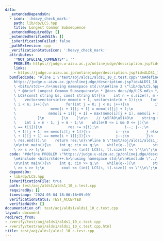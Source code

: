```yaml
---
data:
  _extendedDependsOn:
  - icon: ':heavy_check_mark:'
    path: lib/dp/LCS.hpp
    title: Longest Common Subsequence
  _extendedRequiredBy: []
  _extendedVerifiedWith: []
  _isVerificationFailed: false
  _pathExtension: cpp
  _verificationStatusIcon: ':heavy_check_mark:'
  attributes:
    '*NOT_SPECIAL_COMMENTS*': ''
    PROBLEM: https://judge.u-aizu.ac.jp/onlinejudge/description.jsp?id=ALDS1_10_C
    links:
    - https://judge.u-aizu.ac.jp/onlinejudge/description.jsp?id=ALDS1_10_C
  bundledCode: "#line 1 \"test/aoj/alds1/alds1_10_c.test.cpp\"\n#define PROBLEM \"\
    https://judge.u-aizu.ac.jp/onlinejudge/description.jsp?id=ALDS1_10_C\"\n#include\
    \ <bits/stdc++.h>\nusing namespace std;\n\n#line 2 \"lib/dp/LCS.hpp\"\n\n/**\n\
    \ * @brief Longest Common Subsequence\n * @docs docs/dp/LCS.md\n */\n\nstring\
    \ LCS(const string &s, const string &t){\n    int n = s.size(), m = t.size();\n\
    \    vector<vector<int>> memo(n + 1, vector<int>(m + 1));\n    for(int i = 0;\
    \ i < n; i++){\n        for(int j = 0; j < m; j++){\n            if(s[i] == t[j]){\n\
    \                memo[i + 1][j + 1] = memo[i][j] + 1;\n            } else{\n \
    \               memo[i + 1][j + 1] = max(memo[i][j + 1], memo[i + 1][j]);\n  \
    \          }\n        }\n    }\n\n    // \u5FA9\u5143\n    string res = \"\";\n\
    \    int i = n - 1, j = m - 1;\n    while(0 <= i && 0 <= j){\n        if(s[i]\
    \ == t[j]){\n            res += s[i];\n            i--; j--;\n        } else if(memo[i\
    \ + 1][j + 1] == memo[i][j + 1]){\n            i--;\n        } else if(memo[i\
    \ + 1][j + 1] == memo[i + 1][j]){\n            j--;\n        }\n    }\n    reverse(res.begin(),\
    \ res.end());\n    return res;\n}\n#line 6 \"test/aoj/alds1/alds1_10_c.test.cpp\"\
    \n\nint main(){\n    int q; cin >> q;\n    while(q--){\n        string s, t; cin\
    \ >> s >> t;\n        cout << (int) LCS(s, t).size() << \"\\n\";\n    }\n}\n"
  code: "#define PROBLEM \"https://judge.u-aizu.ac.jp/onlinejudge/description.jsp?id=ALDS1_10_C\"\
    \n#include <bits/stdc++.h>\nusing namespace std;\n\n#include \"../../../lib/dp/LCS.hpp\"\
    \n\nint main(){\n    int q; cin >> q;\n    while(q--){\n        string s, t; cin\
    \ >> s >> t;\n        cout << (int) LCS(s, t).size() << \"\\n\";\n    }\n}"
  dependsOn:
  - lib/dp/LCS.hpp
  isVerificationFile: true
  path: test/aoj/alds1/alds1_10_c.test.cpp
  requiredBy: []
  timestamp: '2024-05-04 18:06:16+09:00'
  verificationStatus: TEST_ACCEPTED
  verifiedWith: []
documentation_of: test/aoj/alds1/alds1_10_c.test.cpp
layout: document
redirect_from:
- /verify/test/aoj/alds1/alds1_10_c.test.cpp
- /verify/test/aoj/alds1/alds1_10_c.test.cpp.html
title: test/aoj/alds1/alds1_10_c.test.cpp
---
```

